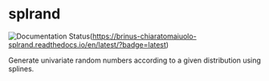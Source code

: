 # splrand


![Documentation Status](https://readthedocs.org/projects/brinus-chiaratomaiuolo-splrand/badge/?version=latest)(https://brinus-chiaratomaiuolo-splrand.readthedocs.io/en/latest/?badge=latest)


Generate univariate random numbers according to a given distribution using splines.
